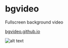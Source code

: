 # bgvideo

Fullscreen background video

[bgvideo.github.io](https://zahlukha.github.io/bgvideo.github.io/)

![alt text](https://raw.githubusercontent.com/Zahlukha/zahlukha/master/image/Screenshot.jpg)
